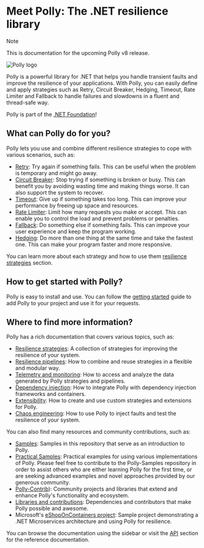 # Meet Polly: The .NET resilience library

> [!NOTE]
> This is documentation for the upcoming Polly v8 release.

![Polly logo](https://raw.github.com/App-vNext/Polly/main/Polly-Logo.png)

Polly is a powerful library for .NET that helps you handle transient faults and improve the resilience of your applications. With Polly, you can easily define and apply strategies such as Retry, Circuit Breaker, Hedging, Timeout, Rate Limiter and Fallback to handle failures and slowdowns in a fluent and thread-safe way.

Polly is part of the [.NET Foundation](https://www.dotnetfoundation.org/about)!

## What can Polly do for you?

Polly lets you use and combine different resilience strategies to cope with various scenarios, such as:

- [Retry](strategies/retry.md): Try again if something fails. This can be useful when the problem is temporary and might go away.
- [Circuit Breaker](strategies/circuit-breaker.md): Stop trying if something is broken or busy. This can benefit you by avoiding wasting time and making things worse. It can also support the system to recover.
- [Timeout](strategies/timeout.md): Give up if something takes too long. This can improve your performance by freeing up space and resources.
- [Rate Limiter](strategies/rate-limiter.md): Limit how many requests you make or accept. This can enable you to control the load and prevent problems or penalties.
- [Fallback](strategies/fallback.md): Do something else if something fails. This can improve your user experience and keep the program working.
- [Hedging](strategies/hedging.md): Do more than one thing at the same time and take the fastest one. This can make your program faster and more responsive.

You can learn more about each strategy and how to use them [resilience strategies](strategies/index.md) section.

## How to get started with Polly?

Polly is easy to install and use. You can follow the [getting started](getting-started.md) guide to add Polly to your project and use it for your requests.

## Where to find more information?

Polly has a rich documentation that covers various topics, such as:

- [Resilience strategies](strategies/index.md): A collection of strategies for improving the resilience of your system.
- [Resilience pipelines](pipelines/index.md): How to combine and reuse strategies in a flexible and modular way.
- [Telemetry and monitoring](advanced/telemetry.md): How to access and analyze the data generated by Polly strategies and pipelines.
- [Dependency injection](advanced/dependency-injection.md): How to integrate Polly with dependency injection frameworks and containers.
- [Extensibility](advanced/extensibility.md): How to create and use custom strategies and extensions for Polly.
- [Chaos engineering](advanced/simmy.md): How to use Polly to inject faults and test the resilience of your system.

You can also find many resources and community contributions, such as:

- [Samples](https://github.com/App-vNext/Polly/tree/main/samples): Samples in this repository that serve as an introduction to Polly.
- [Practical Samples](https://github.com/App-vNext/Polly-Samples): Practical examples for using various implementations of Polly. Please feel free to contribute to the Polly-Samples repository in order to assist others who are either learning Polly for the first time, or are seeking advanced examples and novel approaches provided by our generous community.
- [Polly-Contrib](community/polly-contrib.md)): Community projects and libraries that extend and enhance Polly's functionality and ecosystem.
- [Libraries and contributions](community/libraries-and-contributions.html): Dependencies and contributors that make Polly possible and awesome.
- Microsoft's [eShopOnContainers project](https://github.com/dotnet-architecture/eShopOnContainers): Sample project demonstrating a .NET Microservices architecture and using Polly for resilience.

You can browse the documentation using the sidebar or visit the [API](api/index.md) section for the reference documentation.
